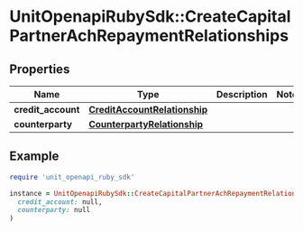 # UnitOpenapiRubySdk::CreateCapitalPartnerAchRepaymentRelationships

## Properties

| Name | Type | Description | Notes |
| ---- | ---- | ----------- | ----- |
| **credit_account** | [**CreditAccountRelationship**](CreditAccountRelationship.md) |  |  |
| **counterparty** | [**CounterpartyRelationship**](CounterpartyRelationship.md) |  |  |

## Example

```ruby
require 'unit_openapi_ruby_sdk'

instance = UnitOpenapiRubySdk::CreateCapitalPartnerAchRepaymentRelationships.new(
  credit_account: null,
  counterparty: null
)
```

